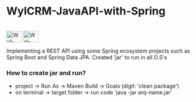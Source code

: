 # WylCRM-JavaAPI-with-Spring 
<div style="display: inline_block"><br>
  <img align="center" alt="Wyl-Java" height="30" width="40" src="https://cdn.jsdelivr.net/gh/devicons/devicon/icons/java/java-original.svg" />
  <img align="center" alt="Wyl-Spring" height="30" width="40" src="https://cdn.jsdelivr.net/gh/devicons/devicon/icons/spring/spring-original.svg" />
</div>

Implementing a REST API using some Spring ecosystem projects such as Spring Boot and Spring Data JPA. Created 'jar' to run in all O.S's

### How to create jar and run?
- project -> Run As -> Maven Build -> Goals (digit: 'clean package')
- on terminal -> target folder -> run code 'java -jar arq-name.jar'
